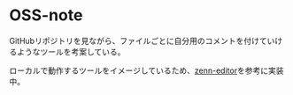 # OSS-note

GitHubリポジトリを見ながら、ファイルごとに自分用のコメントを付けていけるようなツールを考案している。

ローカルで動作するツールをイメージしているため、[zenn-editor](https://github.com/zenn-dev/zenn-editor/)を参考に実装中。
